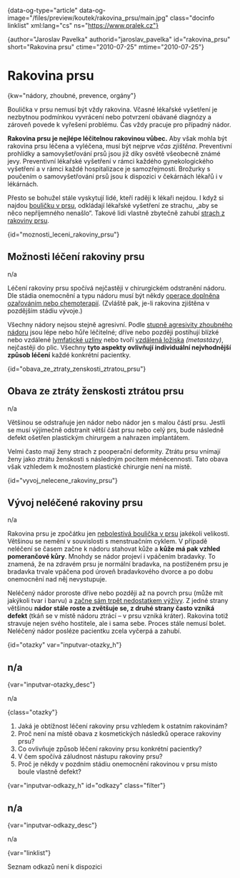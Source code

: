 
{data-og-type="article" data-og-image="/files/preview/koutek/rakovina_prsu/main.jpg" class="docinfo linklist" xml:lang="cs" ns="https://www.pralek.cz"}

{author="Jaroslav Pavelka" authorid="jaroslav\_pavelka" id="rakovina\_prsu" short="Rakovina prsu" ctime="2010-07-25" mtime="2010-07-25"}

# Rakovina prsu

<!-- generated attribute kw by user_udpatekw.sh on 2019-01-10, do not edit -->

{kw="nádory, zhoubné, prevence, orgány"}

Boulička v prsu nemusí být vždy rakovina. Včasné lékařské vyšetření je nezbytnou podmínkou vyvrácení nebo potvrzení obávané diagnózy a zároveň povede k vyřešení problému. Čas vždy pracuje pro případný nádor.

**Rakovina prsu je nejlépe léčitelnou rakovinou vůbec.** Aby však mohla být rakovina prsu léčena a vyléčena, musí být nejprve _včas zjištěna_. Preventivní prohlídky a samovyšetřování prsů jsou již díky osvětě všeobecně známé jevy. Preventivní lékařské vyšetření v rámci každého gynekologického vyšetření a v rámci každé hospitalizace je samozřejmostí. Brožurky s poučením o samovyšetřování prsů jsou k dispozici v čekárnách lékařů i v lékárnách.

Přesto se bohužel stále vyskytují lidé, kteří raději k lékaři nejdou. I když si najdou [bouličku v prsu][1], odkládají lékařské vyšetření ze strachu, „aby se něco nepříjemného nenašlo“. Takové lidi vlastně zbytečně zahubí [strach z rakoviny prsu][2].

{id="moznosti\_leceni\_rakoviny_prsu"}

## Možnosti léčení rakoviny prsu

n/a

Léčení rakoviny prsu spočívá nejčastěji v chirurgickém odstranění nádoru. Dle stádia onemocnění a typu nádoru musí být někdy [operace doplněna ozařováním nebo chemoterapií][3]. (Zvláště pak, je-li rakovina zjištěna v pozdějším stádiu vývoje.)

Všechny nádory nejsou stejně agresivní. Podle [stupně agresivity zhoubného nádoru][3] jsou lépe nebo hůře léčitelné; dříve nebo později postihují blízké nebo vzdálené [lymfatické uzliny][4] nebo tvoří [vzdálená ložiska][5] _(metastázy)_, nejčastěji do plic. Všechny **tyto aspekty ovlivňují individuální nejvhodnější způsob léčení** každé konkrétní pacientky.

{id="obava\_ze\_ztraty\_zenskosti\_ztratou_prsu"}

## Obava ze ztráty ženskosti ztrátou prsu

n/a

Většinou se odstraňuje jen nádor nebo nádor jen s malou částí prsu. Jestli se musí výjimečně odstranit větší část prsu nebo celý prs, bude následně defekt ošetřen plastickým chirurgem a nahrazen implantátem.

Velmi často mají ženy strach z pooperační deformity. Ztrátu prsu vnímají ženy jako ztrátu ženskosti s následným pocitem méněcennosti. Tato obava však vzhledem k možnostem plastické chirurgie není na místě.

{id="vyvoj\_nelecene\_rakoviny_prsu"}

## Vývoj neléčené rakoviny prsu

n/a

Rakovina prsu je zpočátku jen [nebolestivá boulička v prsu][1] jakékoli velikosti. Většinou se nemění v souvislosti s menstruačním cyklem. V případě neléčení se časem začne k nádoru stahovat kůže a **kůže má pak vzhled pomerančové kůry**. Mnohdy se nádor projeví i vpáčením bradavky. To znamená, že na zdravém prsu je normální bradavka, na postiženém prsu je bradavka trvale vpáčena pod úroveň bradavkového dvorce a po dobu onemocnění nad něj nevystupuje.

Neléčený nádor proroste dříve nebo později až na povrch prsu (může mít jakýkoli tvar i barvu) a [začne sám trpět nedostatkem výživy][5]. Z jedné strany většinou **nádor stále roste a zvětšuje se, z druhé strany často vzniká defekt** (tkáň se v místě nádoru ztrácí – v prsu vzniká kráter). Rakovina totiž stravuje nejen svého hostitele, ale i sama sebe. Proces stále nemusí bolet. Neléčený nádor posléze pacientku zcela vyčerpá a zahubí.

{id="otazky" var="inputvar-otazky_h"}

## n/a

{var="inputvar-otazky_desc"}

n/a

{class="otazky"}

  1. Jaká je obtížnost léčení rakoviny prsu vzhledem k ostatním rakovinám?
  2. Proč není na místě obava z kosmetických následků operace rakoviny prsu?
  3. Co ovlivňuje způsob léčení rakoviny prsu konkrétní pacientky?
  4. V čem spočívá záludnost nástupu rakoviny prsu?
  5. Proč je někdy v pozdním stádiu onemocnění rakovinou v prsu místo boule vlastně defekt?

{var="inputvar-odkazy_h" id="odkazy" class="filter"}

## n/a

{var="inputvar-odkazy_desc"}

n/a

{var="linklist"}

Seznam odkazů není k dispozici

 [1]: onemocneni_prsu
 [2]: mytus_o_rakovine
 [3]: rakovina_tlusteho_streva_a_konecniku
 [4]: lymfaticke_uzliny
 [5]: nezhoubny_nebo_zhoubny_nador

